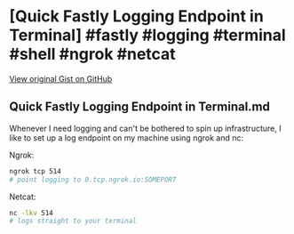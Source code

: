 # [Quick Fastly Logging Endpoint in Terminal] #fastly #logging #terminal #shell #ngrok #netcat

[View original Gist on GitHub](https://gist.github.com/Integralist/916a82907c7a14c64df41f32c5c45a2a)

## Quick Fastly Logging Endpoint in Terminal.md

Whenever I need logging and can't be bothered to spin up infrastructure, I like to set up a log endpoint on my machine using ngrok and nc:

Ngrok:

```bash
ngrok tcp 514
# point logging to 0.tcp.ngrok.io:SOMEPORT
```

Netcat:

```bash
nc -lkv 514 
# logs straight to your terminal
```

